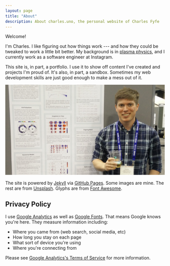 ```yaml
---
layout: page
title: "About"
description: About charles.uno, the personal website of Charles Fyfe
---
```


Welcome!

I'm Charles.
I like figuring out how things work --- and how they could be tweaked to work a little bit better.
My background is in [plasma physics](https://conservancy.umn.edu/handle/11299/181780), and I currently work as a software engineer at Instagram.

This site is, in part, a portfolio.
I use it to show off content I've created and projects I'm proud of.
It's also, in part, a sandbox.
Sometimes my web development skills are just good enough to make a mess out of it.

![Charles at AGU, December 2015](/assets/images/wide/charles-agu-16x9.png)

The site is powered by [Jekyll](https://jekyllrb.com/) via [GitHub Pages](https://pages.github.com/).
Some images are mine.
The rest are from [Unsplash](https://unsplash.com/).
Glyphs are from [Font Awesome](http://fontawesome.io/).

## Privacy Policy

I use [Google Analytics][google_analytics] as well as [Google Fonts][google_fonts].
That means Google knows you're here.
They measure information including:

- Where you came from (web search, social media, etc)
- How long you stay on each page
- What sort of device you're using
- Where you're connecting from

Please see [Google Analytics's Terms of Service][google_tos] for more information.

[google_analytics]: https://analytics.google.com/analytics/web/
[google_fonts]: https://nakedsecurity.sophos.com/2022/01/31/website-operator-fined-for-using-google-fonts-the-cloudy-way/
[google_tos]: https://www.google.com/analytics/terms/us.html


<!--
Favicon from favicon.io
-->
